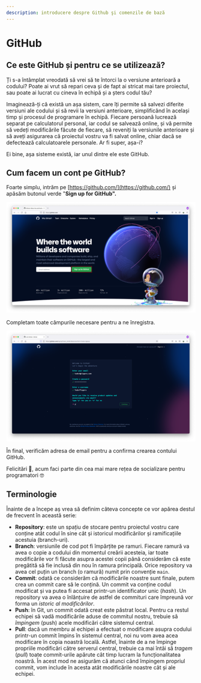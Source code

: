 ```yaml
---
description: introducere despre Github şi comenzile de bază
---
```


# GitHub

## Ce este GitHub și pentru ce se utilizează?

Ți s-a întâmplat vreodată să vrei să te întorci la o versiune anterioară a codului? Poate ai vrut să repari ceva și de fapt ai stricat mai tare proiectul, sau poate ai lucrat cu cineva în echipă și a șters codul tău?

Imaginează-ți că există un așa sistem, care îți permite să salvezi diferite versiuni ale codului și să revii la versiuni anterioare, simplificând în același timp și procesul de programare în echipă. Fiecare persoană lucrează separat pe calculatorul personal, iar codul se salvează online, și vă permite să vedeți modificările făcute de fiecare, să reveniți la versiunile anterioare și să aveți asigurarea că proiectul vostru va fi salvat online, chiar dacă se defectează calculatoarele personale. Ar fi super, așa-i?

Ei bine, așa sisteme există, iar unul dintre ele este GitHub.

## Cum facem un cont pe GitHub?

Foarte simplu, intrăm pe [https://github.com/](https://github.com/) și apăsăm butonul verde "**Sign up for GitHub".**

![](../.gitbook/assets/screenshot-2021-09-05-at-12.31.28.png)

Completam toate câmpurile necesare pentru a ne înregistra.

![](../.gitbook/assets/screenshot-2021-09-05-at-12.32.54.png)

În final, verificăm adresa de email pentru a confirma crearea contului GitHub.

Felicitări 🎉, acum faci parte din cea mai mare rețea de socializare pentru programatori 🤓

## Terminologie 

Înainte de a începe aș vrea să definim câteva concepte ce vor apărea destul de frecvent în această serie:

* **Repository**: este un spațiu de stocare pentru proiectul vostru care conține atât codul în sine cât și istoricul modificărilor și ramificațiile acestuia \(branch-uri\).
* **Branch**: versiunile de cod pot fi împărțite pe ramuri. Fiecare ramură va avea o copie a codului din momentul creării acesteia, iar toate modificările vor fi făcute asupra acestei copii până considerăm că este pregătită să fie inclusă din nou în ramura principală. Orice repository va avea cel puțin un branch \(o ramură\) numit prin convenție `main`.
* **Commit**: odată ce considerăm că modificările noastre sunt finale, putem crea un commit care să le conțină. Un commit va conține codul modificat și va putea fi accesat printr-un identificator unic \(_hash_\). Un repository va avea o înlănțuire de astfel de commituri care împreună vor forma un _istoric al modificărilor_.
* **Push**: în Git, un commit odată creat este păstrat local. Pentru ca restul echipei să vadă modificările aduse de commitul nostru, trebuie să _împingem_ \(push\) acele modificări către sistemul central.
* **Pull**: dacă un membru al echipei a efectuat o modificare asupra codului printr-un commit împins în sistemul central, noi nu vom avea acea modificare în copia noastră locală. Astfel, înainte de a ne împinge propriile modificări către serverul central, trebuie ca mai întâi să _tragem_ \(_pull_\) toate commit-urile apărute cât timp lucram la funcționalitatea noastră. În acest mod ne asigurăm că atunci când împingem propriul commit, vom include în acesta atât modificările noastre cât și ale echipei.



